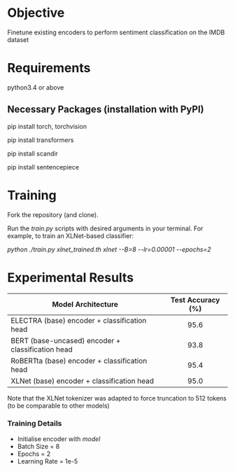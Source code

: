 # Objective

Finetune existing encoders to perform sentiment classification on the IMDB dataset

# Requirements

python3.4 or above

## Necessary Packages (installation with PyPI)

pip install torch, torchvision

pip install transformers

pip install scandir

pip install sentencepiece

# Training

Fork the repository (and clone).

Run the _train.py_ scripts with desired arguments in your terminal. For example, to train an XLNet-based classifier:

_python ./train.py xlnet_trained.th xlnet --B=8 --lr=0.00001 --epochs=2_

# Experimental Results

| Model Architecture | Test Accuracy (%) |
| ----------------- | :-----------------: |
ELECTRA (base) encoder + classification head | 95.6 |
BERT (base-uncased) encoder + classification head | 93.8 |
RoBERTta (base) encoder + classification head | 95.4 |
XLNet (base) encoder + classification head | 95.0 |

Note that the XLNet tokenizer was adapted to force truncation to 512 tokens (to be comparable to other models)

### Training Details

- Initialise encoder with _model_
- Batch Size = 8
- Epochs = 2
- Learning Rate = 1e-5




